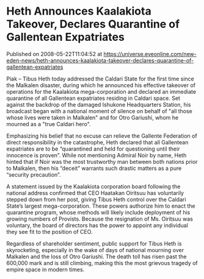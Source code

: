 # Heth Announces Kaalakiota Takeover, Declares Quarantine of Gallentean Expatriates
Published on 2008-05-22T11:04:52 at https://universe.eveonline.com/new-eden-news/heth-announces-kaalakiota-takeover-declares-quarantine-of-gallentean-expatriates

Piak – Tibus Heth today addressed the Caldari State for the first time since the Malkalen disaster, during which he announced his effective takeover of operations for the Kaalakiota mega-corporation and declared an immediate quarantine of all Gallentean expatriates residing in Caldari space. Set against the backdrop of the damaged Ishukone Headquarters Station, his broadcast began with a national moment of silence on behalf of "all those whose lives were taken in Malkalen" and for Otro Gariushi, whom he mourned as a "true Caldari hero". 

Emphasizing his belief that no excuse can relieve the Gallente Federation of direct responsibility in the catastrophe, Heth declared that all Gallentean expatriates are to be “quarantined and held for questioning until their innocence is proven”. While not mentioning Admiral Noir by name, Heth hinted that if Noir was the most trustworthy man between both nations prior to Malkalen, then his “deceit” warrants such drastic matters as a pure “security precaution”. 

A statement issued by the Kaalakiota corporation board following the national address confirmed that CEO Haatakan Oiritsuu has voluntarily stepped down from her post, giving Tibus Heth control over the Caldari State’s largest mega-corporation. These powers authorize him to enact the quarantine program, whose methods will likely include deployment of his growing numbers of Provists. Because the resignation of Ms. Oiritsuu was voluntary, the board of directors has the power to appoint any individual they see fit to the position of CEO. 

Regardless of shareholder sentiment, public support for Tibus Heth is skyrocketing, especially in the wake of days of national mourning over Malkalen and the loss of Otro Gariushi. The death toll has risen past the 600,000 mark and is still climbing, making this the most grievous tragedy of empire space in modern times.
